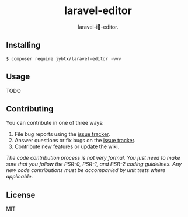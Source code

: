 <h1 align="center"> laravel-editor </h1>

<p align="center"> laravel-i-editor.</p>


## Installing

```shell
$ composer require jybtx/laravel-editor -vvv
```

## Usage

TODO

## Contributing

You can contribute in one of three ways:

1. File bug reports using the [issue tracker](https://github.com/jybtx/laravel-editor/issues).
2. Answer questions or fix bugs on the [issue tracker](https://github.com/jybtx/laravel-editor/issues).
3. Contribute new features or update the wiki.

_The code contribution process is not very formal. You just need to make sure that you follow the PSR-0, PSR-1, and PSR-2 coding guidelines. Any new code contributions must be accompanied by unit tests where applicable._

## License

MIT